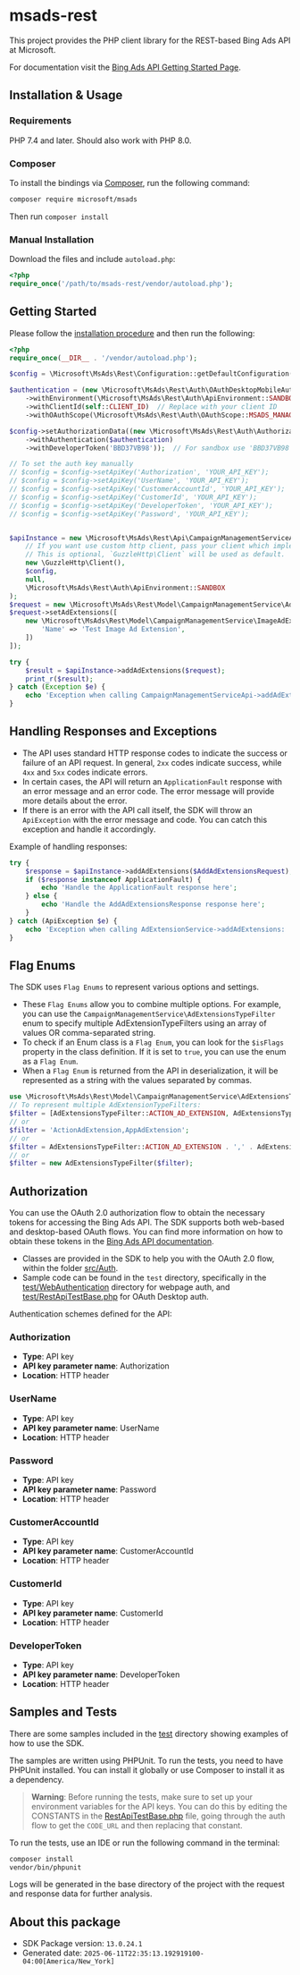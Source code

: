 # msads-rest

This project provides the PHP client library for the REST-based Bing Ads API at Microsoft.

For documentation visit the [Bing Ads API Getting Started Page](https://learn.microsoft.com/en-us/advertising/guides/get-started).

## Installation & Usage

### Requirements

PHP 7.4 and later.
Should also work with PHP 8.0.

### Composer

To install the bindings via [Composer](https://getcomposer.org/), run the following command:

```bash
composer require microsoft/msads
```

Then run `composer install`

### Manual Installation

Download the files and include `autoload.php`:

```php
<?php
require_once('/path/to/msads-rest/vendor/autoload.php');
```

## Getting Started

Please follow the [installation procedure](#installation--usage) and then run the following:

```php
<?php
require_once(__DIR__ . '/vendor/autoload.php');

$config = \Microsoft\MsAds\Rest\Configuration::getDefaultConfiguration();

$authentication = (new \Microsoft\MsAds\Rest\Auth\OAuthDesktopMobileAuthCodeGrant())
    ->withEnvironment(\Microsoft\MsAds\Rest\Auth\ApiEnvironment::SANDBOX)
    ->withClientId(self::CLIENT_ID)  // Replace with your client ID
    ->withOAuthScope(\Microsoft\MsAds\Rest\Auth\OAuthScope::MSADS_MANAGE);

$config->setAuthorizationData((new \Microsoft\MsAds\Rest\Auth\AuthorizationData())
    ->withAuthentication($authentication)
    ->withDeveloperToken('BBD37VB98'));  // For sandbox use 'BBD37VB98'

// To set the auth key manually
// $config = $config->setApiKey('Authorization', 'YOUR_API_KEY');
// $config = $config->setApiKey('UserName', 'YOUR_API_KEY');
// $config = $config->setApiKey('CustomerAccountId', 'YOUR_API_KEY');
// $config = $config->setApiKey('CustomerId', 'YOUR_API_KEY');
// $config = $config->setApiKey('DeveloperToken', 'YOUR_API_KEY');
// $config = $config->setApiKey('Password', 'YOUR_API_KEY');


$apiInstance = new \Microsoft\MsAds\Rest\Api\CampaignManagementServiceApi(
    // If you want use custom http client, pass your client which implements `GuzzleHttp\ClientInterface`.
    // This is optional, `GuzzleHttp\Client` will be used as default.
    new \GuzzleHttp\Client(),
    $config,
    null,
    \Microsoft\MsAds\Rest\Auth\ApiEnvironment::SANDBOX
);
$request = new \Microsoft\MsAds\Rest\Model\CampaignManagementService\AddAdExtensionsRequest();
$request->setAdExtensions([
    new \Microsoft\MsAds\Rest\Model\CampaignManagementService\ImageAdExtension([
        'Name' => 'Test Image Ad Extension',
    ])
]);

try {
    $result = $apiInstance->addAdExtensions($request);
    print_r($result);
} catch (Exception $e) {
    echo 'Exception when calling CampaignManagementServiceApi->addAdExtensions: ', $e->getMessage(), PHP_EOL;
}

```

## Handling Responses and Exceptions
- The API uses standard HTTP response codes to indicate the success or failure of an API request. In general, `2xx` codes indicate success, while `4xx` and `5xx` codes indicate errors.
- In certain cases, the API will return an `ApplicationFault` response with an error message and an error code. The error message will provide more details about the error.
- If there is an error with the API call itself, the SDK will throw an `ApiException` with the error message and code. You can catch this exception and handle it accordingly.

Example of handling responses:
```php
try {
    $response = $apiInstance->addAdExtensions($AddAdExtensionsRequest);
    if ($response instanceof ApplicationFault) {
        echo 'Handle the ApplicationFault response here';
    } else {
        echo 'Handle the AddAdExtensionsResponse response here';
    }
} catch (ApiException $e) {
    echo 'Exception when calling AdExtensionService->addAdExtensions: ', $e->getMessage(), PHP_EOL;
}
```

## Flag Enums
The SDK uses `Flag Enums` to represent various options and settings.
- These `Flag Enums` allow you to combine multiple options. For example, you can use the `CampaignManagementService\AdExtensionsTypeFilter` enum to specify multiple AdExtensionTypeFilters using an array of values OR comma-separated string.
- To check if an Enum class is a `Flag Enum`, you can look for the `$isFlags` property in the class definition. If it is set to `true`, you can use the enum as a `Flag Enum`.
- When a `Flag Enum` is returned from the API in deserialization, it will be represented as a string with the values separated by commas.

```php
use \Microsoft\MsAds\Rest\Model\CampaignManagementService\AdExtensionsTypeFilter;
// To represent multiple AdExtensionTypeFilters:
$filter = [AdExtensionsTypeFilter::ACTION_AD_EXTENSION, AdExtensionsTypeFilter::APP_AD_EXTENSION];
// or
$filter = 'ActionAdExtension,AppAdExtension';
// or
$filter = AdExtensionsTypeFilter::ACTION_AD_EXTENSION . ',' . AdExtensionsTypeFilter::APP_AD_EXTENSION;
// or
$filter = new AdExtensionsTypeFilter($filter);
```

## Authorization
You can use the OAuth 2.0 authorization flow to obtain the necessary tokens for accessing the Bing Ads API. The SDK supports both web-based and desktop-based OAuth flows.
You can find more information on how to obtain these tokens in the [Bing Ads API documentation](https://learn.microsoft.com/en-us/advertising/guides/authentication-oauth).
- Classes are provided in the SDK to help you with the OAuth 2.0 flow, within the folder [src/Auth](src/Auth).
- Sample code can be found in the `test` directory, specifically in the [test/WebAuthentication](test/WebAuthentication) directory for webpage auth, and [test/RestApiTestBase.php](test/RestApiTestBase.php) for OAuth Desktop auth.

Authentication schemes defined for the API:
### Authorization
- **Type**: API key
- **API key parameter name**: Authorization
- **Location**: HTTP header

### UserName
- **Type**: API key
- **API key parameter name**: UserName
- **Location**: HTTP header

### Password
- **Type**: API key
- **API key parameter name**: Password
- **Location**: HTTP header

### CustomerAccountId
- **Type**: API key
- **API key parameter name**: CustomerAccountId
- **Location**: HTTP header

### CustomerId
- **Type**: API key
- **API key parameter name**: CustomerId
- **Location**: HTTP header

### DeveloperToken
- **Type**: API key
- **API key parameter name**: DeveloperToken
- **Location**: HTTP header

## Samples and Tests

There are some samples included in the [test](test) directory showing examples of how to use the SDK.

The samples are written using PHPUnit. To run the tests, you need to have PHPUnit installed. You can install it globally or use Composer to install it as a dependency.

> **Warning**: Before running the tests, make sure to set up your environment variables for the API keys. You can do this by editing the CONSTANTS in the [RestApiTestBase.php](test/RestApiTestBase.php) file, going through the auth flow to get the `CODE_URL` and then replacing that constant.

To run the tests, use an IDE or run the following command in the terminal:

```bash
composer install
vendor/bin/phpunit
```

Logs will be generated in the base directory of the project with the request and response data for further analysis.

## About this package

- SDK Package version: `13.0.24.1`
- Generated date: `2025-06-11T22:35:13.192919100-04:00[America/New_York]`
